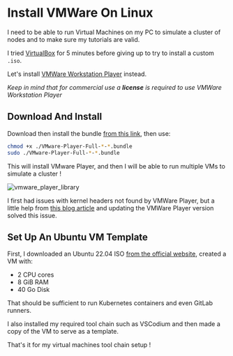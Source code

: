 # Install VMWare On Linux

I need to be able to run Virtual Machines on my PC to simulate a cluster of nodes and to make sure my tutorials are valid.

I tried [VirtualBox](https://www.virtualbox.org/) for 5 minutes before giving up to try to install a custom `.iso`.

Let's install [VMWare Workstation Player](https://customerconnect.vmware.com/fr/downloads/details?downloadGroup=WKST-PLAYER-1625&productId=1039&rPId=98565) instead.

_Keep in mind that for commercial use a **license** is required to use VMWare Workstation Player_

## Download And Install

Download then install the bundle [from this link](https://www.vmware.com/in/products/workstation-player.html), then use:

```bash
chmod +x ./VMware-Player-Full-*-*.bundle
sudo ./VMware-Player-Full-*-*.bundle
```

This will install VMware Player, and then I will be able to run multiple VMs to simulate a cluster !

![vmware_player_library](assets/vmware_player_library.png)

I first had issues with kernel headers not found by VMWare Player, but a little help from [this blog article](https://linux.how2shout.com/install-vmware-workstation-player-on-ubuntu-22-04-lts/) and updating the VMWare Player version solved this issue.

## Set Up An Ubuntu VM Template

First, I downloaded an Ubuntu 22.04 ISO [from the official website](https://ubuntu.com/download/desktop), created a VM with:

- 2 CPU cores
- 8 GiB RAM
- 40 Go Disk

That should be sufficient to run Kubernetes containers and even GitLab runners.

I also installed my required tool chain such as VSCodium and then made a copy of the VM to serve as a template.

That's it for my virtual machines tool chain setup !
